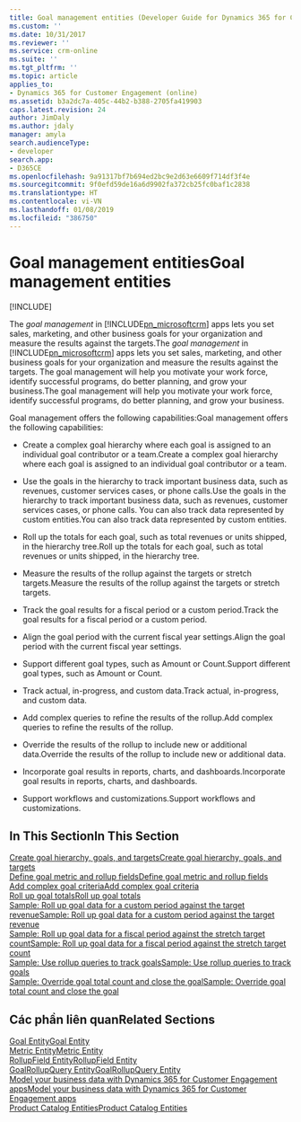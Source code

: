 ```yaml
---
title: Goal management entities (Developer Guide for Dynamics 365 for Customer Engagement apps) | MicrosoftDocs
ms.custom: ''
ms.date: 10/31/2017
ms.reviewer: ''
ms.service: crm-online
ms.suite: ''
ms.tgt_pltfrm: ''
ms.topic: article
applies_to:
- Dynamics 365 for Customer Engagement (online)
ms.assetid: b3a2dc7a-405c-44b2-b388-2705fa419903
caps.latest.revision: 24
author: JimDaly
ms.author: jdaly
manager: amyla
search.audienceType:
- developer
search.app:
- D365CE
ms.openlocfilehash: 9a91317bf7b694ed2bc9e2d63e6609f714df3f4e
ms.sourcegitcommit: 9f0efd59de16a6d9902fa372cb25fc0baf1c2838
ms.translationtype: HT
ms.contentlocale: vi-VN
ms.lasthandoff: 01/08/2019
ms.locfileid: "386750"
---
```

# <a name="goal-management-entities"></a><span data-ttu-id="8d178-102">Goal management entities</span><span class="sxs-lookup"><span data-stu-id="8d178-102">Goal management entities</span></span>

[!INCLUDE[](../includes/cc_applies_to_update_9_0_0.md)]

<span data-ttu-id="8d178-103">The *goal management* in [!INCLUDE[pn_microsoftcrm](../includes/pn-microsoftcrm.md)] apps lets you set sales, marketing, and other business goals for your organization and measure the results against the targets.</span><span class="sxs-lookup"><span data-stu-id="8d178-103">The *goal management* in [!INCLUDE[pn_microsoftcrm](../includes/pn-microsoftcrm.md)] apps lets you set sales, marketing, and other business goals for your organization and measure the results against the targets.</span></span> <span data-ttu-id="8d178-104">The goal management will help you motivate your work force, identify successful programs, do better planning, and grow your business.</span><span class="sxs-lookup"><span data-stu-id="8d178-104">The goal management will help you motivate your work force, identify successful programs, do better planning, and grow your business.</span></span>  
  
 <span data-ttu-id="8d178-105">Goal management offers the following capabilities:</span><span class="sxs-lookup"><span data-stu-id="8d178-105">Goal management offers the following capabilities:</span></span>  
  
-   <span data-ttu-id="8d178-106">Create a complex goal hierarchy where each goal is assigned to an individual goal contributor or a team.</span><span class="sxs-lookup"><span data-stu-id="8d178-106">Create a complex goal hierarchy where each goal is assigned to an individual goal contributor or a team.</span></span>  
  
-   <span data-ttu-id="8d178-107">Use the goals in the hierarchy to track important business data, such as revenues, customer services cases, or phone calls.</span><span class="sxs-lookup"><span data-stu-id="8d178-107">Use the goals in the hierarchy to track important business data, such as revenues, customer services cases, or phone calls.</span></span> <span data-ttu-id="8d178-108">You can also track data represented by custom entities.</span><span class="sxs-lookup"><span data-stu-id="8d178-108">You can also track data represented by custom entities.</span></span>  
  
-   <span data-ttu-id="8d178-109">Roll up the totals for each goal, such as total revenues or units shipped, in the hierarchy tree.</span><span class="sxs-lookup"><span data-stu-id="8d178-109">Roll up the totals for each goal, such as total revenues or units shipped, in the hierarchy tree.</span></span>  
-   <span data-ttu-id="8d178-110">Measure the results of the rollup against the targets or stretch targets.</span><span class="sxs-lookup"><span data-stu-id="8d178-110">Measure the results of the rollup against the targets or stretch targets.</span></span>  
-   <span data-ttu-id="8d178-111">Track the goal results for a fiscal period or a custom period.</span><span class="sxs-lookup"><span data-stu-id="8d178-111">Track the goal results for a fiscal period or a custom period.</span></span>  
-   <span data-ttu-id="8d178-112">Align the goal period with the current fiscal year settings.</span><span class="sxs-lookup"><span data-stu-id="8d178-112">Align the goal period with the current fiscal year settings.</span></span>  
-   <span data-ttu-id="8d178-113">Support different goal types, such as Amount or Count.</span><span class="sxs-lookup"><span data-stu-id="8d178-113">Support different goal types, such as Amount or Count.</span></span>  
-   <span data-ttu-id="8d178-114">Track actual, in-progress, and custom data.</span><span class="sxs-lookup"><span data-stu-id="8d178-114">Track actual, in-progress, and custom data.</span></span>  
-   <span data-ttu-id="8d178-115">Add complex queries to refine the results of the rollup.</span><span class="sxs-lookup"><span data-stu-id="8d178-115">Add complex queries to refine the results of the rollup.</span></span>  
-   <span data-ttu-id="8d178-116">Override the results of the rollup to include new or additional data.</span><span class="sxs-lookup"><span data-stu-id="8d178-116">Override the results of the rollup to include new or additional data.</span></span>  
-   <span data-ttu-id="8d178-117">Incorporate goal results in reports, charts, and dashboards.</span><span class="sxs-lookup"><span data-stu-id="8d178-117">Incorporate goal results in reports, charts, and dashboards.</span></span>  
-   <span data-ttu-id="8d178-118">Support workflows and customizations.</span><span class="sxs-lookup"><span data-stu-id="8d178-118">Support workflows and customizations.</span></span>  
  
## <a name="in-this-section"></a><span data-ttu-id="8d178-119">In This Section</span><span class="sxs-lookup"><span data-stu-id="8d178-119">In This Section</span></span>  
 [<span data-ttu-id="8d178-120">Create goal hierarchy, goals, and targets</span><span class="sxs-lookup"><span data-stu-id="8d178-120">Create goal hierarchy, goals, and targets</span></span>](create-goal-hierarchy-goals-targets.md)<br />
 [<span data-ttu-id="8d178-121">Define goal metric and rollup fields</span><span class="sxs-lookup"><span data-stu-id="8d178-121">Define goal metric and rollup fields</span></span>](define-goal-metric-rollup-fields.md)<br />
 [<span data-ttu-id="8d178-122">Add complex goal criteria</span><span class="sxs-lookup"><span data-stu-id="8d178-122">Add complex goal criteria</span></span>](add-complex-goal-criteria.md)<br />
 [<span data-ttu-id="8d178-123">Roll up goal totals</span><span class="sxs-lookup"><span data-stu-id="8d178-123">Roll up goal totals</span></span>](roll-up-goal-totals.md)<br />
 [<span data-ttu-id="8d178-124">Sample: Roll up goal data for a custom period against the target revenue</span><span class="sxs-lookup"><span data-stu-id="8d178-124">Sample: Roll up goal data for a custom period against the target revenue</span></span>](sample-rollup-goal-data-custom-period-target-revenue.md)<br />
 [<span data-ttu-id="8d178-125">Sample: Roll up goal data for a fiscal period against the stretch target count</span><span class="sxs-lookup"><span data-stu-id="8d178-125">Sample: Roll up goal data for a fiscal period against the stretch target count</span></span>](sample-rollup-goal-data-fiscal-period-stretch-target-count.md)<br />
 [<span data-ttu-id="8d178-126">Sample: Use rollup queries to track goals</span><span class="sxs-lookup"><span data-stu-id="8d178-126">Sample: Use rollup queries to track goals</span></span>](sample-use-rollup-queries-track-goals.md)<br />
 [<span data-ttu-id="8d178-127">Sample: Override goal total count and close the goal</span><span class="sxs-lookup"><span data-stu-id="8d178-127">Sample: Override goal total count and close the goal</span></span>](sample-override-goal-total-count-close-goal.md)<br />
  
## <a name="related-sections"></a><span data-ttu-id="8d178-128">Các phần liên quan</span><span class="sxs-lookup"><span data-stu-id="8d178-128">Related Sections</span></span>
 [<span data-ttu-id="8d178-129">Goal Entity</span><span class="sxs-lookup"><span data-stu-id="8d178-129">Goal Entity</span></span>](entities/goal.md)<br />
 [<span data-ttu-id="8d178-130">Metric Entity</span><span class="sxs-lookup"><span data-stu-id="8d178-130">Metric Entity</span></span>](entities/metric.md)<br />
 [<span data-ttu-id="8d178-131">RollupField Entity</span><span class="sxs-lookup"><span data-stu-id="8d178-131">RollupField Entity</span></span>](entities/rollupfield.md)<br />
 [<span data-ttu-id="8d178-132">GoalRollupQuery Entity</span><span class="sxs-lookup"><span data-stu-id="8d178-132">GoalRollupQuery Entity</span></span>](entities/goalrollupquery.md)<br />
 [<span data-ttu-id="8d178-133">Model your business data with Dynamics 365 for Customer Engagement apps</span><span class="sxs-lookup"><span data-stu-id="8d178-133">Model your business data with Dynamics 365 for Customer Engagement apps</span></span>](model-business-data.md)<br />
 [<span data-ttu-id="8d178-134">Product Catalog Entities</span><span class="sxs-lookup"><span data-stu-id="8d178-134">Product Catalog Entities</span></span>](product-catalog-entities.md)<br />
